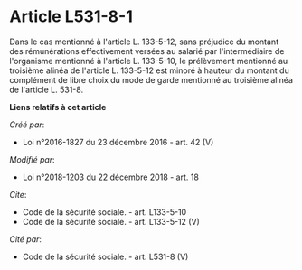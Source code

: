 # Article L531-8-1

Dans le cas mentionné à l'article L. 133-5-12, sans préjudice du montant des rémunérations effectivement versées au salarié
par l'intermédiaire de l'organisme mentionné à l'article L. 133-5-10, le prélèvement mentionné au troisième alinéa de
l'article L. 133-5-12 est minoré à hauteur du montant du complément de libre choix du mode de garde mentionné au troisième
alinéa de l'article L. 531-8.

**Liens relatifs à cet article**

_Créé par_:

  - Loi n°2016-1827 du 23 décembre 2016 - art. 42 (V)

_Modifié par_:

  - Loi n°2018-1203 du 22 décembre 2018 - art. 18

_Cite_:

  - Code de la sécurité sociale. - art. L133-5-10
  - Code de la sécurité sociale. - art. L133-5-12 (V)

_Cité par_:

  - Code de la sécurité sociale. - art. L531-8 (V)
